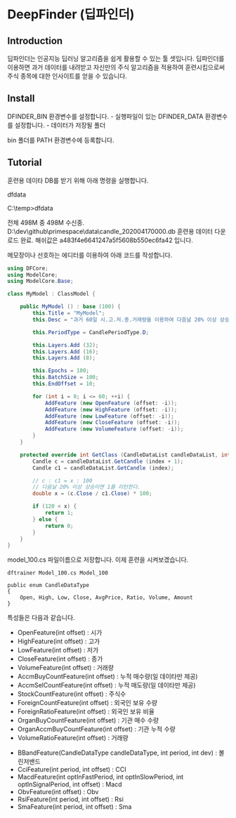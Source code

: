 # DeepFinder (딥파인더)

## Introduction
딥파인더는 인공지능 딥러닝 알고리즘을 쉽게 활용할 수 있는 툴 셋입니다. 딥파인더를 이용하면 과거 데이터를 내려받고 자신만의 주식 알고리즘을 적용하여 훈련시킴으로써 주식 종목에 대한 인사이트를 얻을 수 있습니다.

## Install

DFINDER_BIN 환경변수를 설정합니다. - 실행파일이 있는 
DFINDER_DATA 환경변수를 설정합니다. - 데이터가 저장될 폴더

bin 폴더를 PATH 환경변수에 등록합니다.


## Tutorial

훈련용 데이타 DB를 받기 위해 아래 명령을 실행합니다.

dfdata

C:\temp>dfdata

전체 498M 중 498M 수신중.
D:\dev\github\primespace\data\candle_202004170000.db 훈련용 데이터 다운로드 완료.
해쉬값은 a483f4e6641247a5f5608b550ec6fa42 입니다.


메모장이나 선호하는 에디터를 이용하여 아래 코드를 작성합니다.


```csharp
using DFCore;
using ModelCore;
using ModelCore.Base;

class MyModel : ClassModel {

    public MyModel () : base (100) {
        this.Title = "MyModel";
        this.Desc = "과거 60일 시.고.저.종.거래량을 이용하여 다음날 20% 이상 상승한 종목들을 훈련시킨다.";

        this.PeriodType = CandlePeriodType.D;

        this.Layers.Add (32);
        this.Layers.Add (16);
        this.Layers.Add (8);

        this.Epochs = 100;
        this.BatchSize = 100;
        this.EndOffset = 10;

        for (int i = 0; i <= 60; ++i) {
            AddFeature (new OpenFeature (offset: -i));
            AddFeature (new HighFeature (offset: -i));
            AddFeature (new LowFeature (offset: -i));
            AddFeature (new CloseFeature (offset: -i));
            AddFeature (new VolumeFeature (offset: -i));
        }
    }

    protected override int GetClass (CandleDataList candleDataList, int index) {
        Candle c = candleDataList.GetCandle (index + 1);
        Candle c1 = candleDataList.GetCandle (index);

        // c : c1 = x : 100
        // 다음날 20% 이상 상승이면 1를 리턴한다.
        double x = (c.Close / c1.Close) * 100;

        if (120 < x) {
            return 1;
        } else {
            return 0;
        }
    }
}
```
model_100.cs 파일이름으로 저장합니다.
이제 훈련을 시켜보겠습니다.
```
dftrainer Model_100.cs Model_100
```


```
public enum CandleDataType
{
    Open, High, Low, Close, AvgPrice, Ratio, Volume, Amount
}
```
특성들은 다음과 같습니다.

* OpenFeature(int offset) : 시가
* HighFeature(int offset) : 고가
* LowFeature(int offset) : 저가
* CloseFeature(int offset) : 종가
* VolumeFeature(int offset) : 거래량
* AccmBuyCountFeature(int offset) : 누적 매수량(일 데이타만 제공)
* AccmSelCountFeature(int offset) : 누적 매도량(일 데이타만 제공)
* StockCountFeature(int offset) : 주식수
* ForeignCountFeature(int offset) : 외국인 보유 수량
* ForeignRatioFeature(int offset) : 외국인 보유 비율
* OrganBuyCountFeature(int offset) : 기관 매수 수량
* OrganAccmBuyCountFeature(int offset) : 기관 누적 수량
* VolumeRatioFeature(int offset) : 거래량 

+ BBandFeature(CandleDataType candleDataType, int period, int dev) : 볼린저밴드
+ CciFeature(int period, int offset) : CCI
+ MacdFeature(int optInFastPeriod, int optInSlowPeriod, int optInSignalPeriod, int offset) : Macd
+ ObvFeature(int offset) : Obv
+ RsiFeature(int period, int offset) : Rsi
+ SmaFeature(int period, int offset) : Sma





